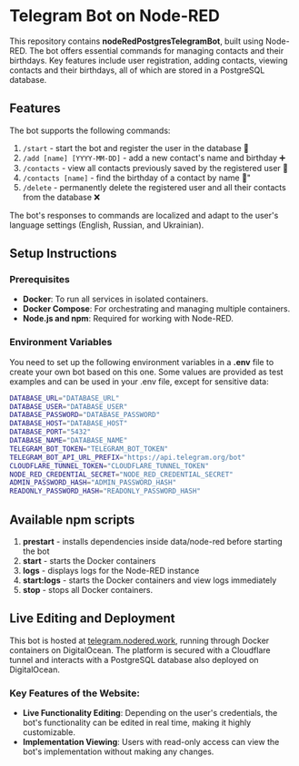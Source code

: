 # Telegram Bot on Node-RED

This repository contains **nodeRedPostgresTelegramBot**, built using Node-RED. The bot offers essential commands for managing contacts and their birthdays. Key features include user registration, adding contacts, viewing contacts and their birthdays, all of which are stored in a PostgreSQL database.

## Features

The bot supports the following commands:

1. `/start` - start the bot and register the user in the database 🚀
2. `/add [name] [YYYY-MM-DD]` - add a new contact's name and birthday ➕
3. `/contacts` - view all contacts previously saved by the registered user 📒
4. `/contacts [name]` - find the birthday of a contact by name 🎂"
5. `/delete` - permanently delete the registered user and all their contacts from the database ❌

The bot's responses to commands are localized and adapt to the user's language settings (English, Russian, and Ukrainian).

## Setup Instructions

### Prerequisites

- **Docker**: To run all services in isolated containers.
- **Docker Compose**: For orchestrating and managing multiple containers.
- **Node.js and npm**: Required for working with Node-RED.

### Environment Variables

You need to set up the following environment variables in a **.env** file to create your own bot based on this one. Some values are provided as test examples and can be used in your .env file, except for sensitive data:

```bash
DATABASE_URL="DATABASE_URL"
DATABASE_USER="DATABASE_USER"
DATABASE_PASSWORD="DATABASE_PASSWORD"
DATABASE_HOST="DATABASE_HOST"
DATABASE_PORT="5432"
DATABASE_NAME="DATABASE_NAME"
TELEGRAM_BOT_TOKEN="TELEGRAM_BOT_TOKEN"
TELEGRAM_BOT_API_URL_PREFIX="https://api.telegram.org/bot"
CLOUDFLARE_TUNNEL_TOKEN="CLOUDFLARE_TUNNEL_TOKEN"
NODE_RED_CREDENTIAL_SECRET="NODE_RED_CREDENTIAL_SECRET"
ADMIN_PASSWORD_HASH="ADMIN_PASSWORD_HASH"
READONLY_PASSWORD_HASH="READONLY_PASSWORD_HASH"
```

## Available npm scripts

1. **prestart** - installs dependencies inside data/node-red before starting the bot
2. **start** - starts the Docker containers
3. **logs** - displays logs for the Node-RED instance
4. **start:logs** - starts the Docker containers and view logs immediately
5. **stop** - stops all Docker containers.

## Live Editing and Deployment

This bot is hosted at [telegram.nodered.work](https://telegram.nodered.work), running through Docker containers on DigitalOcean. The platform is secured with a Cloudflare tunnel and interacts with a PostgreSQL database also deployed on DigitalOcean.

### Key Features of the Website:

- **Live Functionality Editing**: Depending on the user's credentials, the bot's functionality can be edited in real time, making it highly customizable.
- **Implementation Viewing**: Users with read-only access can view the bot's implementation without making any changes.
